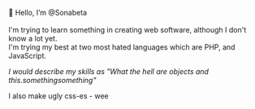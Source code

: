 👋 Hello, I’m @Sonabeta
<br><br>
I'm trying to learn something in creating web software, although I don't know a lot yet.
<br>I'm trying my best at two most hated languages which are PHP, and JavaScript.

<i>I would describe my skills as "What the hell are objects and this.somethingsomething"</i>
<p>I also make ugly css-es - wee</p>

